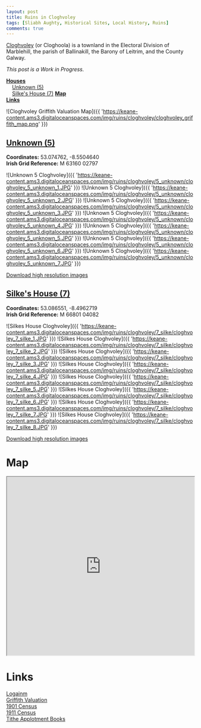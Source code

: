 ```yaml
---
layout: post
title: Ruins in Cloghvoley
tags: [Sliabh Aughty, Historical Sites, Local History, Ruins]
comments: true
---
```


[Cloghvoley](https://www.townlands.ie/galway/leitrim/ballynakill/marblehill/cloghvoley/) (or Cloghoola) is a townland in the Electoral Division of Marblehill, the parish of Ballinakill, the Barony of Leitrim, and the County Galway.

*This post is a Work in Progress.*

**[Houses](#unknown-5)**  
&nbsp;&nbsp;&nbsp;&nbsp;[Unknown (5)](#unknown-5)  
&nbsp;&nbsp;&nbsp;&nbsp;[Silke's House (7)](#silkes-house-7)
**[Map](#map)**  
**[Links](#links)** 

![Cloghvoley Griffith Valuation Map]({{ 'https://keane-content.ams3.digitaloceanspaces.com/img/ruins/cloghvoley/cloghvoley_griffith_map.png' }})

## [Unknown (5)](#unknown-5)
**Coordinates:** 53.074762, -8.5504640  
**Irish Grid Reference:** M 63160 02797

![Unknown 5 Cloghvoley]({{ 'https://keane-content.ams3.digitaloceanspaces.com/img/ruins/cloghvoley/5_unknown/cloghvoley_5_unknown_1.JPG' }})
![Unknown 5 Cloghvoley]({{ 'https://keane-content.ams3.digitaloceanspaces.com/img/ruins/cloghvoley/5_unknown/cloghvoley_5_unknown_2.JPG' }})
![Unknown 5 Cloghvoley]({{ 'https://keane-content.ams3.digitaloceanspaces.com/img/ruins/cloghvoley/5_unknown/cloghvoley_5_unknown_3.JPG' }})
![Unknown 5 Cloghvoley]({{ 'https://keane-content.ams3.digitaloceanspaces.com/img/ruins/cloghvoley/5_unknown/cloghvoley_5_unknown_4.JPG' }})
![Unknown 5 Cloghvoley]({{ 'https://keane-content.ams3.digitaloceanspaces.com/img/ruins/cloghvoley/5_unknown/cloghvoley_5_unknown_5.JPG' }})
![Unknown 5 Cloghvoley]({{ 'https://keane-content.ams3.digitaloceanspaces.com/img/ruins/cloghvoley/5_unknown/cloghvoley_5_unknown_6.JPG' }})
![Unknown 5 Cloghvoley]({{ 'https://keane-content.ams3.digitaloceanspaces.com/img/ruins/cloghvoley/5_unknown/cloghvoley_5_unknown_7.JPG' }})

[Download high resolution images](https://keane-content.ams3.digitaloceanspaces.com/img/ruins/cloghvoley/5_unknown/cloghvoley_5_unknown_highres.zip)

## [Silke's House (7)](#silkes-house-7)
**Coordinates:** 53.086551, -8.4962719  
**Irish Grid Reference:** M 66801 04082

![Silkes House Cloghvoley]({{ 'https://keane-content.ams3.digitaloceanspaces.com/img/ruins/cloghvoley/7_silke/cloghvoley_7_silke_1.JPG' }})
![Silkes House Cloghvoley]({{ 'https://keane-content.ams3.digitaloceanspaces.com/img/ruins/cloghvoley/7_silke/cloghvoley_7_silke_2.JPG' }})
![Silkes House Cloghvoley]({{ 'https://keane-content.ams3.digitaloceanspaces.com/img/ruins/cloghvoley/7_silke/cloghvoley_7_silke_3.JPG' }})
![Silkes House Cloghvoley]({{ 'https://keane-content.ams3.digitaloceanspaces.com/img/ruins/cloghvoley/7_silke/cloghvoley_7_silke_4.JPG' }})
![Silkes House Cloghvoley]({{ 'https://keane-content.ams3.digitaloceanspaces.com/img/ruins/cloghvoley/7_silke/cloghvoley_7_silke_5.JPG' }})
![Silkes House Cloghvoley]({{ 'https://keane-content.ams3.digitaloceanspaces.com/img/ruins/cloghvoley/7_silke/cloghvoley_7_silke_6.JPG' }})
![Silkes House Cloghvoley]({{ 'https://keane-content.ams3.digitaloceanspaces.com/img/ruins/cloghvoley/7_silke/cloghvoley_7_silke_7.JPG' }})
![Silkes House Cloghvoley]({{ 'https://keane-content.ams3.digitaloceanspaces.com/img/ruins/cloghvoley/7_silke/cloghvoley_7_silke_8.JPG' }})

[Download high resolution images](https://keane-content.ams3.digitaloceanspaces.com/img/ruins/cloghvoley/7_silke/cloghvoley_7_silke_highres.zip)

# Map
<iframe src="https://www.google.com/maps/d/embed?mid=1SSGRLOdea2GDDO4JViaMvEbb2oHj4rM&ehbc=2E312F" width="100%" height="480"></iframe>

# Links
[Logainm](https://www.logainm.ie/ga/20184)  
[Griffith Valuation](https://www.askaboutireland.ie/griffith-valuation/index.xml?action=doNameSearch&PlaceID=551856&county=Galway&barony=Leitrim&parish=Ballynakill&townland=%3Cb%3ECloghvoley%3C/b%3E)  
[1901 Census](http://www.census.nationalarchives.ie/pages/1901/Galway/Marble_Hill/Cloghoola/)  
[1911 Census](http://www.census.nationalarchives.ie/pages/1911/Galway/Marblehill/Cloghvoley/)  
[Tithe Applotment Books](http://titheapplotmentbooks.nationalarchives.ie/search/tab/results.jsp?county=Galway&parish=Ballynakill&townland=Cloghoolia&search=Search)  
